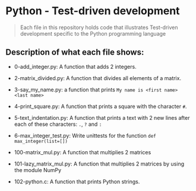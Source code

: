 # Python - Test-driven development
> Each file in this repository holds code that illustrates Test-driven development
> specific to the Python programming language

## Description of what each file shows:
* 0-add_integer.py: A function that adds 2 integers.

* 2-matrix_divided.py: A function that divides all elements of a matrix.

* 3-say_my_name.py: a function that prints `My name is <first name> <last name>`

* 4-print_square.py: A function that prints a square with the character `#`.

* 5-text_indentation.py: A function that prints a text with 2 new lines after each of these characters: `.`, `?` and `:`

* 6-max_integer_test.py: Write unittests for the function `def max_integer(list=[])`

* 100-matrix_mul.py: A function that multiplies 2 matrices

* 101-lazy_matrix_mul.py: A function that multiplies 2 matrices by using the module NumPy

* 102-python.c: A function that prints Python strings.